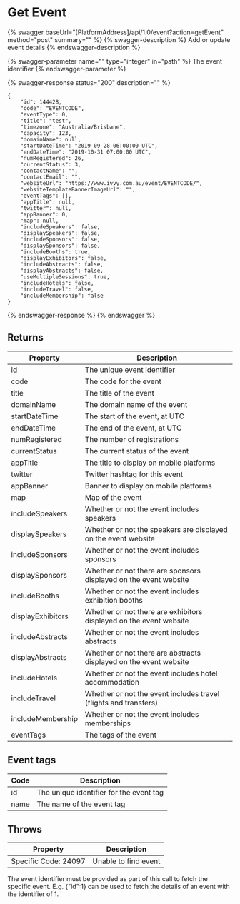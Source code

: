# Get Event

{% swagger baseUrl="[PlatformAddress]/api/1.0/event?action=getEvent" method="post" summary="" %}
{% swagger-description %}
Add or update event details
{% endswagger-description %}

{% swagger-parameter name="" type="integer" in="path" %}
The event identifier
{% endswagger-parameter %}

{% swagger-response status="200" description="" %}
```
{
    "id": 144428,
    "code": "EVENTCODE",
    "eventType": 0,
    "title": "test",
    "timezone": "Australia/Brisbane",
    "capacity": 123,
    "domainName": null,
    "startDateTime": "2019-09-28 06:00:00 UTC",
    "endDateTime": "2019-10-31 07:00:00 UTC",
    "numRegistered": 26,
    "currentStatus": 3,
    "contactName": "",
    "contactEmail": "",
    "websiteUrl": "https://www.ivvy.com.au/event/EVENTCODE/",
    "websiteTemplateBannerImageUrl": "",
    "eventTags": [],
    "appTitle": null,
    "twitter": null,
    "appBanner": 0,
    "map": null,
    "includeSpeakers": false,
    "displaySpeakers": false,
    "includeSponsors": false,
    "displaySponsors": false,
    "includeBooths": true,
    "displayExhibitors": false,
    "includeAbstracts": false,
    "displayAbstracts": false,
    "useMultipleSessions": true,
    "includeHotels": false,
    "includeTravel": false,
    "includeMembership": false
}
```
{% endswagger-response %}
{% endswagger %}

## Returns

| Property          | Description                                                        |
| ----------------- | ------------------------------------------------------------------ |
| id                | The unique event identifier                                        |
| code              | The code for the event                                             |
| title             | The title of the event                                             |
| domainName        | The domain name of the event                                       |
| startDateTime     | The start of the event, at UTC                                     |
| endDateTime       | The end of the event, at UTC                                       |
| numRegistered     | The number of registrations                                        |
| currentStatus     | The current status of the event                                    |
| appTitle          | The title to display on mobile platforms                           |
| twitter           | Twitter hashtag for this event                                     |
| appBanner         | Banner to display on mobile platforms                              |
| map               | Map of the event                                                   |
| includeSpeakers   | Whether or not the event includes speakers                         |
| displaySpeakers   | Whether or not the speakers are displayed on the event website     |
| includeSponsors   | Whether or not the event includes sponsors                         |
| displaySponsors   | Whether or not there are sponsors displayed on the event website   |
| includeBooths     | Whether or not the event includes exhibition booths                |
| displayExhibitors | Whether or not there are exhibitors displayed on the event website |
| includeAbstracts  | Whether or not the event includes abstracts                        |
| displayAbstracts  | Whether or not there are abstracts displayed on the event website  |
| includeHotels     | Whether or not the event includes hotel accommodation              |
| includeTravel     | Whether or not the event includes travel (flights and transfers)   |
| includeMembership | Whether or not the event includes memberships                      |
| eventTags         | The tags of the event                                              |

## Event tags

| Code | Description                             |
| ---- | --------------------------------------- |
| id   | The unique identifier for the event tag |
| name | The name of the event tag               |

## Throws

| Property             | Description          |
| -------------------- | -------------------- |
| Specific Code: 24097 | Unable to find event |

The event identifier must be provided as part of this call to fetch the specific event. E.g. {"id":1} can be used to fetch the details of an event with the identifier of 1.
